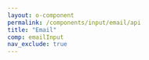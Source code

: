 ```yaml
---
layout: o-component
permalink: /components/input/email/api
title: "Email"
comp: emailInput
nav_exclude: true
---
```

